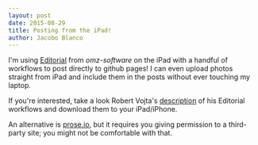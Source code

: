 ```yaml
--- 
layout: post
date: 2015-08-29
title: Posting from the iPad!
author: Jacobo Blanco
--- 
```


I'm using [Editorial](http://omz-software.com/editorial/) from *omz-software* on the iPad with a handful of workflows to post directly to github pages! I can even upload photos straight from iPad and include them in the posts without ever touching my laptop.

If you're interested, take a look Robert Vojta's [description](http://www.robertvojta.com/2015/05/12/editorial-workflows-for-jekyll-blogging/) of his Editorial workflows and download them to your iPad/iPhone.

An alternative is [prose.io](http://prose.io), but it requires you giving permission to a third-party site; you might not be comfortable with that.